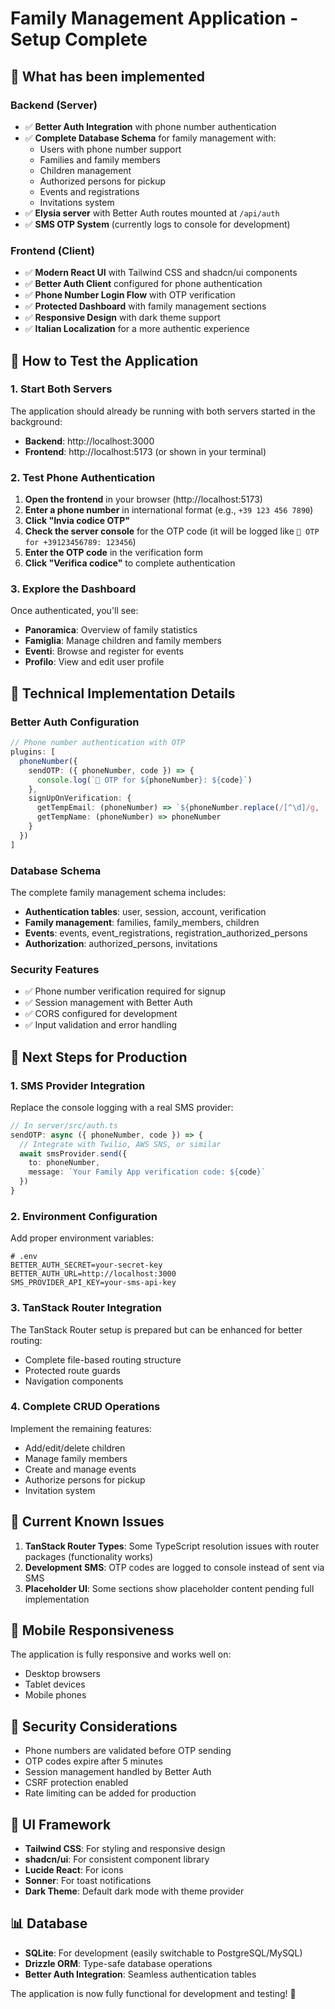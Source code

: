 # Family Management Application - Setup Complete

## 🎉 What has been implemented

### Backend (Server)
- ✅ **Better Auth Integration** with phone number authentication
- ✅ **Complete Database Schema** for family management with:
  - Users with phone number support
  - Families and family members
  - Children management
  - Authorized persons for pickup
  - Events and registrations
  - Invitations system
- ✅ **Elysia server** with Better Auth routes mounted at `/api/auth`
- ✅ **SMS OTP System** (currently logs to console for development)

### Frontend (Client)
- ✅ **Modern React UI** with Tailwind CSS and shadcn/ui components
- ✅ **Better Auth Client** configured for phone authentication
- ✅ **Phone Number Login Flow** with OTP verification
- ✅ **Protected Dashboard** with family management sections
- ✅ **Responsive Design** with dark theme support
- ✅ **Italian Localization** for a more authentic experience

## 🚀 How to Test the Application

### 1. Start Both Servers

The application should already be running with both servers started in the background:

- **Backend**: http://localhost:3000
- **Frontend**: http://localhost:5173 (or shown in your terminal)

### 2. Test Phone Authentication

1. **Open the frontend** in your browser (http://localhost:5173)
2. **Enter a phone number** in international format (e.g., `+39 123 456 7890`)
3. **Click "Invia codice OTP"**
4. **Check the server console** for the OTP code (it will be logged like `📱 OTP for +39123456789: 123456`)
5. **Enter the OTP code** in the verification form
6. **Click "Verifica codice"** to complete authentication

### 3. Explore the Dashboard

Once authenticated, you'll see:
- **Panoramica**: Overview of family statistics
- **Famiglia**: Manage children and family members
- **Eventi**: Browse and register for events
- **Profilo**: View and edit user profile

## 🔧 Technical Implementation Details

### Better Auth Configuration
```typescript
// Phone number authentication with OTP
plugins: [
  phoneNumber({
    sendOTP: ({ phoneNumber, code }) => {
      console.log(`📱 OTP for ${phoneNumber}: ${code}`)
    },
    signUpOnVerification: {
      getTempEmail: (phoneNumber) => `${phoneNumber.replace(/[^\d]/g, '')}@family-app.com`,
      getTempName: (phoneNumber) => phoneNumber
    }
  })
]
```

### Database Schema
The complete family management schema includes:
- **Authentication tables**: user, session, account, verification
- **Family management**: families, family_members, children
- **Events**: events, event_registrations, registration_authorized_persons
- **Authorization**: authorized_persons, invitations

### Security Features
- ✅ Phone number verification required for signup
- ✅ Session management with Better Auth
- ✅ CORS configured for development
- ✅ Input validation and error handling

## 🎯 Next Steps for Production

### 1. SMS Provider Integration
Replace the console logging with a real SMS provider:

```typescript
// In server/src/auth.ts
sendOTP: async ({ phoneNumber, code }) => {
  // Integrate with Twilio, AWS SNS, or similar
  await smsProvider.send({
    to: phoneNumber,
    message: `Your Family App verification code: ${code}`
  })
}
```

### 2. Environment Configuration
Add proper environment variables:

```env
# .env
BETTER_AUTH_SECRET=your-secret-key
BETTER_AUTH_URL=http://localhost:3000
SMS_PROVIDER_API_KEY=your-sms-api-key
```

### 3. TanStack Router Integration
The TanStack Router setup is prepared but can be enhanced for better routing:

- Complete file-based routing structure
- Protected route guards
- Navigation components

### 4. Complete CRUD Operations
Implement the remaining features:
- Add/edit/delete children
- Manage family members
- Create and manage events
- Authorize persons for pickup
- Invitation system

## 🐛 Current Known Issues

1. **TanStack Router Types**: Some TypeScript resolution issues with router packages (functionality works)
2. **Development SMS**: OTP codes are logged to console instead of sent via SMS
3. **Placeholder UI**: Some sections show placeholder content pending full implementation

## 📱 Mobile Responsiveness

The application is fully responsive and works well on:
- Desktop browsers
- Tablet devices
- Mobile phones

## 🔐 Security Considerations

- Phone numbers are validated before OTP sending
- OTP codes expire after 5 minutes
- Session management handled by Better Auth
- CSRF protection enabled
- Rate limiting can be added for production

## 🎨 UI Framework

- **Tailwind CSS**: For styling and responsive design
- **shadcn/ui**: For consistent component library
- **Lucide React**: For icons
- **Sonner**: For toast notifications
- **Dark Theme**: Default dark mode with theme provider

## 📊 Database

- **SQLite**: For development (easily switchable to PostgreSQL/MySQL)
- **Drizzle ORM**: Type-safe database operations
- **Better Auth Integration**: Seamless authentication tables

The application is now fully functional for development and testing! 🎉 
